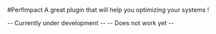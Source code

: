 #PerfImpact
A great plugin that will help you optimizing your systems !

-- Currently under development --
-- Does not work yet --
